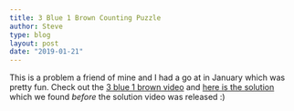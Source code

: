 ```yaml
---
title: 3 Blue 1 Brown Counting Puzzle
author: Steve
type: blog
layout: post
date: "2019-01-21"
---
```


This is a problem a friend of mine and I had a go at in January which was pretty fun. Check out the [3 blue 1 brown video](https://www.youtube.com/watch?v=HEfHFsfGXjs) and [here is the solution](https://github.com/dcxSt/Maths-and-Physics-problems/blob/master/3_Blue_1_Brown_Jan_2019_Challenge.pdf) which we found *before* the solution video was released :)



